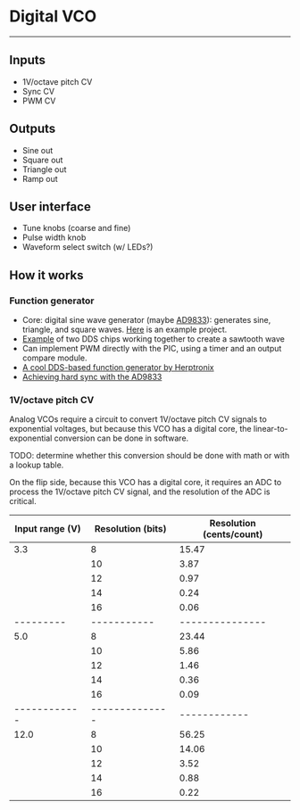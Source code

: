 # Digital VCO
---

## Inputs
* 1V/octave pitch CV
* Sync CV
* PWM CV

## Outputs
* Sine out
* Square out
* Triangle out
* Ramp out

## User interface
* Tune knobs (coarse and fine)
* Pulse width knob
* Waveform select switch (w/ LEDs?)

## How it works
### Function generator
* Core: digital sine wave generator (maybe [AD9833](https://www.analog.com/media/en/technical-documentation/data-sheets/AD9833.pdf)): generates sine, triangle, and square waves. [Here](https://www.allaboutcircuits.com/projects/how-to-DIY-waveform-generator-analog-devices-ad9833-ATmega328p/) is an example project.
* [Example](https://www.edn.com/design/test-and-measurement/4333929/DDS-device-produces-sawtooth-waveform) of two DDS chips working together to create a sawtooth wave
* Can implement PWM directly with the PIC, using a timer and an output compare module.
* [A cool DDS-based function generator by Herptronix](https://github.com/herptronix/tiny-DDS)
* [Achieving hard sync with the AD9833](https://www.muffwiggler.com/forum/viewtopic.php?p=2815552#2815552)

### 1V/octave pitch CV
Analog VCOs require a circuit to convert 1V/octave pitch CV signals to exponential voltages, but because this VCO has a digital core, the linear-to-exponential conversion can be done in software.

TODO: determine whether this conversion should be done with math or with a lookup table.

On the flip side, because this VCO has a digital core, it requires an ADC to process the 1V/octave pitch CV signal, and the resolution of the ADC is critical.

| Input range (V)   | Resolution (bits) | Resolution (cents/count)  |
| --------------    | ----------        | -------------             |
| 3.3               | 8                 | 15.47                     |
|                   | 10                | 3.87                      |
|                   | 12                | 0.97                      |
|                   | 14                | 0.24                      |
|                   | 16                | 0.06                      |
| ---------         | -----------       | ---------------           |
| 5.0               | 8                 | 23.44                     |
|                   | 10                | 5.86                      |
|                   | 12                | 1.46                      |
|                   | 14                | 0.36                      |
|                   | 16                | 0.09                      |
| ------------      | --------------    | ------------              |
| 12.0              | 8                 | 56.25                     |
|                   | 10                | 14.06                     |
|                   | 12                | 3.52                      |
|                   | 14                | 0.88                      |
|                   | 16                | 0.22                      |
